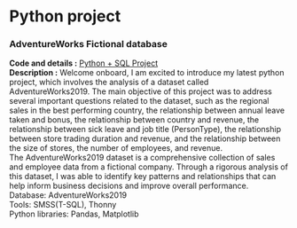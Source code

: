# Python project

### AdventureWorks Fictional database 
**Code and details :** [Python + SQL Project](https://github.com/chungyuenleung/Pythonproject/blob/main/Python_and_SQL_project(Adventurework).pdf) <br>
**Description :** Welcome onboard, I am excited to introduce my latest python project, which involves the analysis of a dataset called AdventureWorks2019. The main objective of this project was to address several important questions related to the dataset, such as the regional sales in the best performing country, the relationship between annual leave taken and bonus, the relationship between country and revenue, the relationship between sick leave and job title (PersonType), the relationship between store trading duration and revenue, and the relationship between the size of stores, the number of employees, and revenue.<br>
The AdventureWorks2019 dataset is a comprehensive collection of sales and employee data from a fictional company. Through a rigorous analysis of this dataset, I was able to identify key patterns and relationships that can help inform business decisions and improve overall performance. <br>
Database: AdventureWorks2019 <br>
Tools: SMSS(T-SQL), Thonny <br>
Python libraries: Pandas, Matplotlib <br>
